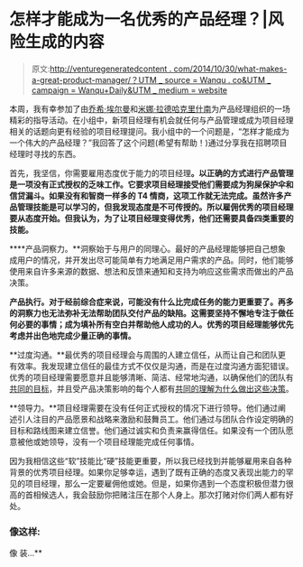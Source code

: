 # 怎样才能成为一名优秀的产品经理？|风险生成的内容

> 原文:[http://venturegeneratedcontent . com/2014/10/30/what-makes-a-great-product-manager/？UTM _ source = Wanqu . co&UTM _ campaign = Wanqu+Daily&UTM _ medium = website](http://venturegeneratedcontent.com/2014/10/30/what-makes-a-great-product-manager/?utm_source=wanqu.co&utm_campaign=Wanqu+Daily&utm_medium=website)



本周，我有幸参加了由[乔希·埃尔曼](https://twitter.com/joshelman)和[米娜·拉德哈克里什南](https://twitter.com/minarad)为产品经理组织的一场精彩的指导活动。在小组中，新项目经理有机会就任何与产品管理或成为项目经理相关的话题向更有经验的项目经理提问。我小组中的一个问题是，“怎样才能成为一个伟大的产品经理？”我回答了这个问题(希望有帮助！)通过分享我在招聘项目经理时寻找的东西。

首先，我坚信，你需要雇用态度优于能力的项目经理[](https://venturegeneratedcontent.com/2013/07/11/we-are-product-managers/)**。以正确的方式进行产品管理是一项没有正式授权的乏味工作。它要求项目经理接受他们需要成为狗屎保护伞和信贷漏斗。如果没有和智商一样多的 T4 情商，这项工作就无法完成。虽然许多产品管理技能是可以学习的，但我发现态度是不可传授的。所以雇佣优秀的项目经理要从态度开始。但我认为，为了让项目经理变得优秀，他们还需要具备四类重要的技能。**

 ****产品洞察力。**洞察始于与用户的同理心。最好的产品经理能够把自己想象成用户的情况，并开发出尽可能简单有力地满足用户需求的产品。同时，他们能够使用来自许多来源的数据、想法和反馈来通知和支持为响应这些需求而做出的产品决策。

**产品执行。对于经前综合症来说，可能没有什么比完成任务的能力更重要了。再多的洞察力也无法弥补无法帮助团队交付产品的缺陷。这需要坚持不懈地专注于做任何必要的事情；成为填补所有空白并帮助他人成功的人。优秀的项目经理能够优先考虑并出色地完成少量正确的事情。**

**过度沟通。**最优秀的项目经理会与周围的人建立信任，从而让自己和团队更有效率。我发现建立信任的最佳方式不仅仅是沟通，而是在过度沟通方面犯错误。优秀的项目经理需要愿意并且能够清晰、简洁、经常地沟通，以确保他们的团队有[共同的目标](https://venturegeneratedcontent.com/2014/04/09/trust-in-startups-and-how-to-build-it/)，并且受产品决策影响的每个人都有[共同的理解为什么做出这些决策](https://venturegeneratedcontent.com/2013/07/16/shared-context-in-product-development-and-the-how-of-why/)。

**领导力。**项目经理需要在没有任何正式授权的情况下进行领导。他们通过阐述引人注目的产品愿景和战略来激励和鼓舞员工。他们通过与团队合作设定明确的目标和路线图来建立信誉。他们通过诚实和负责来赢得信任。如果没有一个团队愿意被他或她领导，没有一个项目经理能完成任何事情。

因为我相信这些“软”技能比“硬”技能更重要，所以我已经找到并能够雇用来自各种背景的优秀项目经理。如果你足够幸运，遇到了既有正确的态度又表现出能力的罕见的项目经理，那么一定要雇佣他或她。但是，如果你遇到一个态度积极但潜力很高的首相候选人，我会鼓励你把赌注压在那个人身上。那次打赌对你们两人都有好处。

### 像这样:

像 装...** 